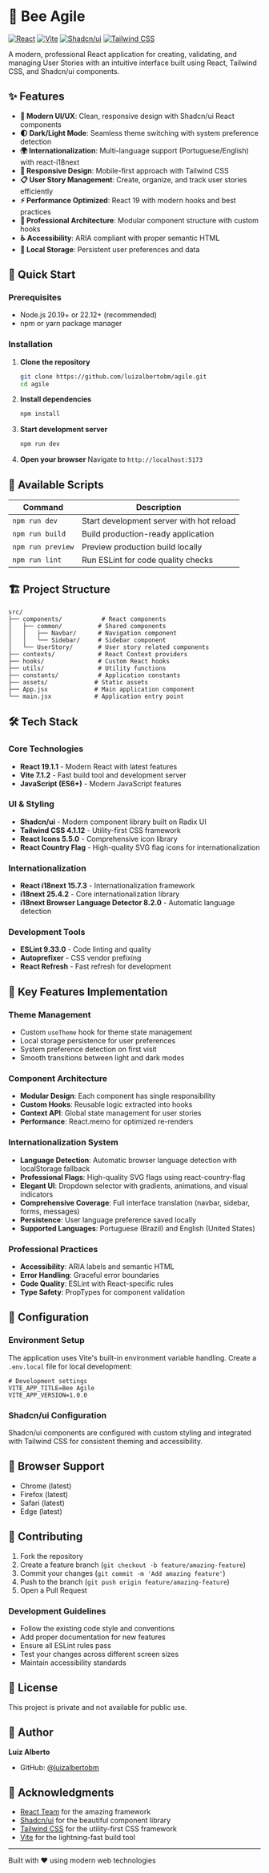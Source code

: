 # 🐝 Bee Agile

[![React](https://img.shields.io/badge/React-19.1.1-blue.svg)](https://reactjs.org/)
[![Vite](https://img.shields.io/badge/Vite-7.1.2-646CFF.svg)](https://vitejs.dev/)
[![Shadcn/ui](https://img.shields.io/badge/Shadcn%2Fui-Latest-000000.svg)](https://ui.shadcn.com/)
[![Tailwind CSS](https://img.shields.io/badge/Tailwind%20CSS-4.1.12-38B2AC.svg)](https://tailwindcss.com/)

A modern, professional React application for creating, validating, and managing User Stories with an intuitive interface built using React, Tailwind CSS, and Shadcn/ui components.

## ✨ Features

- **🎨 Modern UI/UX**: Clean, responsive design with Shadcn/ui React components
- **🌓 Dark/Light Mode**: Seamless theme switching with system preference detection
- **🌍 Internationalization**: Multi-language support (Portuguese/English) with react-i18next
- **📱 Responsive Design**: Mobile-first approach with Tailwind CSS
- **📋 User Story Management**: Create, organize, and track user stories efficiently
- **⚡ Performance Optimized**: React 19 with modern hooks and best practices
- **🔧 Professional Architecture**: Modular component structure with custom hooks
- **♿ Accessibility**: ARIA compliant with proper semantic HTML
- **💾 Local Storage**: Persistent user preferences and data

## 🚀 Quick Start

### Prerequisites

- Node.js 20.19+ or 22.12+ (recommended)
- npm or yarn package manager

### Installation

1. **Clone the repository**
   ```bash
   git clone https://github.com/luizalbertobm/agile.git
   cd agile
   ```

2. **Install dependencies**
   ```bash
   npm install
   ```

3. **Start development server**
   ```bash
   npm run dev
   ```

4. **Open your browser**
   Navigate to `http://localhost:5173`

## 📜 Available Scripts

| Command | Description |
|---------|-------------|
| `npm run dev` | Start development server with hot reload |
| `npm run build` | Build production-ready application |
| `npm run preview` | Preview production build locally |
| `npm run lint` | Run ESLint for code quality checks |

## 🏗️ Project Structure

```
src/
├── components/           # React components
│   ├── common/          # Shared components
│   │   ├── Navbar/      # Navigation component
│   │   └── Sidebar/     # Sidebar component
│   └── UserStory/       # User story related components
├── contexts/            # React Context providers
├── hooks/               # Custom React hooks
├── utils/               # Utility functions
├── constants/           # Application constants
├── assets/             # Static assets
├── App.jsx             # Main application component
└── main.jsx            # Application entry point
```

## 🛠️ Tech Stack

### Core Technologies
- **React 19.1.1** - Modern React with latest features
- **Vite 7.1.2** - Fast build tool and development server
- **JavaScript (ES6+)** - Modern JavaScript features

### UI & Styling
- **Shadcn/ui** - Modern component library built on Radix UI
- **Tailwind CSS 4.1.12** - Utility-first CSS framework
- **React Icons 5.5.0** - Comprehensive icon library
- **React Country Flag** - High-quality SVG flag icons for internationalization

### Internationalization
- **React i18next 15.7.3** - Internationalization framework
- **i18next 25.4.2** - Core internationalization library
- **i18next Browser Language Detector 8.2.0** - Automatic language detection

### Development Tools
- **ESLint 9.33.0** - Code linting and quality
- **Autoprefixer** - CSS vendor prefixing
- **React Refresh** - Fast refresh for development

## 🎯 Key Features Implementation

### Theme Management
- Custom `useTheme` hook for theme state management
- Local storage persistence for user preferences
- System preference detection on first visit
- Smooth transitions between light and dark modes

### Component Architecture
- **Modular Design**: Each component has single responsibility
- **Custom Hooks**: Reusable logic extracted into hooks
- **Context API**: Global state management for user stories
- **Performance**: React.memo for optimized re-renders

### Internationalization System
- **Language Detection**: Automatic browser language detection with localStorage fallback
- **Professional Flags**: High-quality SVG flags using react-country-flag
- **Elegant UI**: Dropdown selector with gradients, animations, and visual indicators
- **Comprehensive Coverage**: Full interface translation (navbar, sidebar, forms, messages)
- **Persistence**: User language preference saved locally
- **Supported Languages**: Portuguese (Brazil) and English (United States)

### Professional Practices
- **Accessibility**: ARIA labels and semantic HTML
- **Error Handling**: Graceful error boundaries
- **Code Quality**: ESLint with React-specific rules
- **Type Safety**: PropTypes for component validation

## 🔧 Configuration

### Environment Setup
The application uses Vite's built-in environment variable handling. Create a `.env.local` file for local development:

```env
# Development settings
VITE_APP_TITLE=Bee Agile
VITE_APP_VERSION=1.0.0
```

### Shadcn/ui Configuration
Shadcn/ui components are configured with custom styling and integrated with Tailwind CSS for consistent theming and accessibility.

## 📱 Browser Support

- Chrome (latest)
- Firefox (latest)  
- Safari (latest)
- Edge (latest)

## 🤝 Contributing

1. Fork the repository
2. Create a feature branch (`git checkout -b feature/amazing-feature`)
3. Commit your changes (`git commit -m 'Add amazing feature'`)
4. Push to the branch (`git push origin feature/amazing-feature`)
5. Open a Pull Request

### Development Guidelines
- Follow the existing code style and conventions
- Add proper documentation for new features
- Ensure all ESLint rules pass
- Test your changes across different screen sizes
- Maintain accessibility standards

## 📝 License

This project is private and not available for public use.

## 👤 Author

**Luiz Alberto**
- GitHub: [@luizalbertobm](https://github.com/luizalbertobm)

## 🙏 Acknowledgments

- [React Team](https://reactjs.org/) for the amazing framework
- [Shadcn/ui](https://ui.shadcn.com/) for the beautiful component library
- [Tailwind CSS](https://tailwindcss.com/) for the utility-first CSS framework
- [Vite](https://vitejs.dev/) for the lightning-fast build tool

---

Built with ❤️ using modern web technologies
